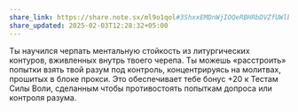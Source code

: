 ```yaml
---
share_link: https://share.note.sx/ml9o1qol#3ShxxEMDnWjIOQeRBHRbDVZfUWlbDgL5RrsmK0oWcT0
share_updated: 2025-02-03T12:28:32+05:00
---
```

Ты научился черпать ментальную стойкость из литургических контуров, вживленных внутрь твоего черепа. Ты можешь «расстроить» попытки взять твой разум под контроль, концентрируясь на молитвах, прошитых в блоке прокси. Это обеспечивает тебе бонус +20 к Тестам Силы Воли, сделанным чтобы противостоять попыткам допроса или контроля разума.